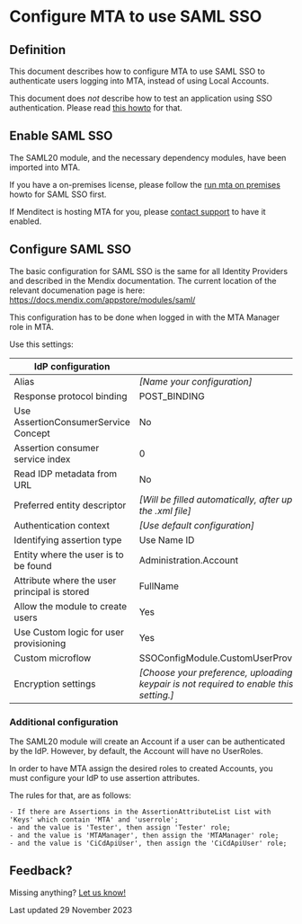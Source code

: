 # Configure MTA to use SAML SSO

## Definition

This document describes how to configure MTA to use SAML SSO to authenticate users logging into MTA, instead of using Local Accounts.

This document does *not* describe how to test an application using SSO authentication. Please read [this howto](test-without-local-account) for that.

## Enable SAML SSO
The SAML20 module, and the necessary dependency modules, have been imported into MTA. 

If you have a on-premises license, please follow the [run mta on premises](run-mta-on-premise#saml-sso) howto for SAML SSO first.

If Menditect is hosting MTA for you, please [contact support](mailto:support@menditect.com) to have it enabled. 


## Configure SAML SSO

The basic configuration for SAML SSO is the same for all Identity Providers and described in the Mendix documentation. The current location of the relevant documenation page is here: https://docs.mendix.com/appstore/modules/saml/

This configuration has to be done when logged in with the MTA Manager role in MTA.

Use this settings:

| IdP configuration                            |                                                                                         |
| -------------------------------------------- | --------------------------------------------------------------------------------------- |
| Alias                                        | *[Name your configuration]*                                                             |
| Response protocol binding                    | POST_BINDING                                                                            |
| Use AssertionConsumerService Concept         | No                                                                                      |
| Assertion consumer service index             | 0                                                                                       |
| Read IDP metadata from URL                   | No                                                                                      |
| Preferred entity descriptor                  | *[Will be filled automatically, after uploading the .xml file]*                         |
| Authentication context                       | *[Use default configuration]*                                                           |
| Identifying assertion type                   | Use Name ID                                                                             |
| Entity where the user is to be found         | Administration.Account                                                                  |
| Attribute where the user principal is stored | FullName                                                                                |
| Allow the module to create users             | Yes                                                                                     |
| Use Custom logic for user provisioning       | Yes                                                                                     |
| Custom microflow                             | SSOConfigModule.CustomUserProvisioning                                                  |
| Encryption settings                          | *[Choose your preference, uploading a keypair is not required to enable this setting.]* |


### Additional configuration 

The SAML20 module will create an Account if a user can be authenticated by the IdP. However, by default, the Account will have no UserRoles.

In order to have MTA assign the desired roles to created Accounts, you must configure your IdP to use assertion attributes.

The rules for that, are as follows:

```
- If there are Assertions in the AssertionAttributeList List with 'Keys' which contain 'MTA' and 'userrole'; 
- and the value is 'Tester', then assign 'Tester' role;
- and the value is 'MTAManager', then assign the 'MTAManager' role;
- and the value is 'CiCdApiUser', then assign the 'CiCdApiUser' role;
```


## Feedback?
Missing anything? [Let us know!](mailto:support@menditect.com)

Last updated 29 November 2023

